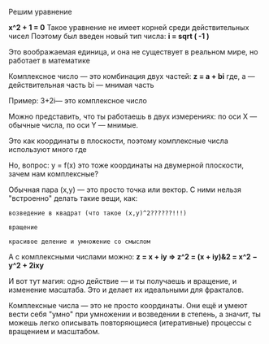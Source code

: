 Решим уравнение

**x^2 + 1 = 0**
Такое уравнение не имеет корней среди действительных чисел
Поэтому был введен новый тип числа: **i = sqrt ( -1 )**

Это воображаемая единица, и она не существует в реальном мире, но работает в математике

Комплексное число — это комбинация двух частей:
**z = a + bi**
где,
a — действительная часть
bi — мнимая часть

Пример:
3+2i— это комплексное число

Можно представить, что ты работаешь в двух измерениях:
    по оси X — обычные числа,
    по оси Y — мнимые.

Это как координаты в плоскости, поэтому комплексные числа используют много где

Но, вопрос: y = f(x) это тоже координаты на двумерной плоскости, зачем нам комплексные?

Обычная пара (x,y) — это просто точка или вектор.
С ними нельзя "встроенно" делать такие вещи, как:

    возведение в квадрат (что такое (x,y)^2??????!!!)

    вращение

    красивое деление и умножение со смыслом

А с комплексными числами можно:
__z = x + iy ⇒ z^2 = (x + iy)&2 = x^2 − y^2 + 2ixy__

И вот тут магия:
одно действие — и ты получаешь и вращение, и изменение масштаба.
Это и делает их идеальными для фракталов.

Комплексные числа — это не просто координаты. Они ещё и умеют вести себя "умно" при умножении и возведении в степень, а значит, ты можешь легко описывать повторяющиеся (итеративные) процессы с вращением и масштабом.